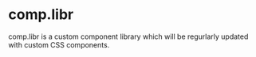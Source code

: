 # comp.libr

comp.libr is a custom component library which will be regurlarly updated with custom CSS components.
